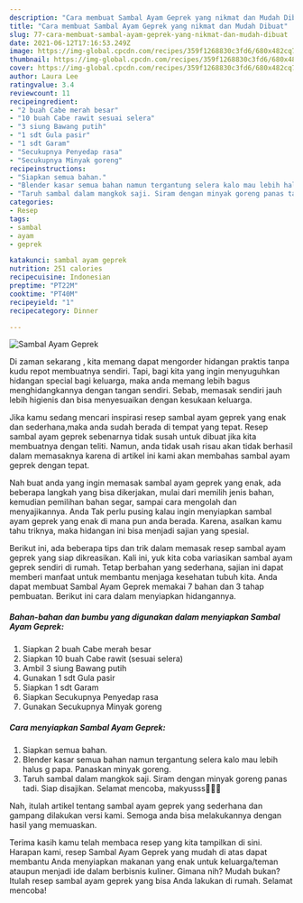 ```yaml
---
description: "Cara membuat Sambal Ayam Geprek yang nikmat dan Mudah Dibuat"
title: "Cara membuat Sambal Ayam Geprek yang nikmat dan Mudah Dibuat"
slug: 77-cara-membuat-sambal-ayam-geprek-yang-nikmat-dan-mudah-dibuat
date: 2021-06-12T17:16:53.249Z
image: https://img-global.cpcdn.com/recipes/359f1268830c3fd6/680x482cq70/sambal-ayam-geprek-foto-resep-utama.jpg
thumbnail: https://img-global.cpcdn.com/recipes/359f1268830c3fd6/680x482cq70/sambal-ayam-geprek-foto-resep-utama.jpg
cover: https://img-global.cpcdn.com/recipes/359f1268830c3fd6/680x482cq70/sambal-ayam-geprek-foto-resep-utama.jpg
author: Laura Lee
ratingvalue: 3.4
reviewcount: 11
recipeingredient:
- "2 buah Cabe merah besar"
- "10 buah Cabe rawit sesuai selera"
- "3 siung Bawang putih"
- "1 sdt Gula pasir"
- "1 sdt Garam"
- "Secukupnya Penyedap rasa"
- "Secukupnya Minyak goreng"
recipeinstructions:
- "Siapkan semua bahan."
- "Blender kasar semua bahan namun tergantung selera kalo mau lebih halus g papa. Panaskan minyak goreng."
- "Taruh sambal dalam mangkok saji. Siram dengan minyak goreng panas tadi. Siap disajikan. Selamat mencoba, makyusss🥰🥰🥰"
categories:
- Resep
tags:
- sambal
- ayam
- geprek

katakunci: sambal ayam geprek 
nutrition: 251 calories
recipecuisine: Indonesian
preptime: "PT22M"
cooktime: "PT40M"
recipeyield: "1"
recipecategory: Dinner

---
```



![Sambal Ayam Geprek](https://img-global.cpcdn.com/recipes/359f1268830c3fd6/680x482cq70/sambal-ayam-geprek-foto-resep-utama.jpg)

Di zaman  sekarang , kita memang dapat mengorder hidangan praktis tanpa kudu repot membuatnya sendiri. Tapi, bagi kita yang ingin menyuguhkan hidangan special bagi keluarga, maka anda memang lebih bagus menghidangkannya dengan tangan sendiri. Sebab, memasak sendiri jauh lebih higienis dan bisa menyesuaikan dengan kesukaan keluarga.

Jika kamu sedang mencari inspirasi resep sambal ayam geprek yang enak dan sederhana,maka anda sudah berada di tempat yang tepat. Resep sambal ayam geprek  sebenarnya tidak susah untuk dibuat jika kita membuatnya dengan teliti. Namun, anda tidak usah risau akan tidak berhasil dalam memasaknya 
karena di artikel ini kami akan membahas sambal ayam geprek dengan tepat.  



Nah buat anda yang ingin memasak sambal ayam geprek yang enak, ada beberapa langkah yang bisa dikerjakan, mulai dari memilih jenis bahan, kemudian pemilihan bahan segar, sampai cara mengolah dan menyajikannya. Anda Tak perlu pusing kalau ingin menyiapkan sambal ayam geprek yang enak di mana pun anda berada. Karena, asalkan kamu  tahu triknya, maka hidangan ini bisa menjadi sajian yang spesial.

Berikut ini, ada beberapa tips dan trik dalam memasak resep sambal ayam geprek yang siap dikreasikan. Kali ini, yuk kita coba variasikan sambal ayam geprek sendiri di rumah. Tetap berbahan yang sederhana, sajian ini dapat memberi manfaat untuk membantu menjaga kesehatan tubuh kita. Anda dapat membuat Sambal Ayam Geprek memakai 7 bahan dan 3 tahap pembuatan. Berikut ini cara dalam menyiapkan hidangannya.

<!--inarticleads1-->

##### Bahan-bahan dan bumbu yang digunakan dalam menyiapkan Sambal Ayam Geprek:

1. Siapkan 2 buah Cabe merah besar
1. Siapkan 10 buah Cabe rawit (sesuai selera)
1. Ambil 3 siung Bawang putih
1. Gunakan 1 sdt Gula pasir
1. Siapkan 1 sdt Garam
1. Siapkan Secukupnya Penyedap rasa
1. Gunakan Secukupnya Minyak goreng




<!--inarticleads2-->

##### Cara menyiapkan Sambal Ayam Geprek:

1. Siapkan semua bahan.
1. Blender kasar semua bahan namun tergantung selera kalo mau lebih halus g papa. Panaskan minyak goreng.
1. Taruh sambal dalam mangkok saji. Siram dengan minyak goreng panas tadi. Siap disajikan. Selamat mencoba, makyusss🥰🥰🥰




Nah, itulah artikel tentang  sambal ayam geprek  yang sederhana dan gampang dilakukan versi kami. Semoga anda bisa melakukannya dengan hasil yang memuaskan. 

Terima kasih kamu telah membaca resep yang kita tampilkan di sini. Harapan kami, resep  Sambal Ayam Geprek yang mudah di atas dapat membantu Anda menyiapkan makanan yang enak untuk keluarga/teman ataupun menjadi ide dalam berbisnis kuliner. Gimana nih? Mudah bukan? Itulah resep sambal ayam geprek yang bisa Anda lakukan di rumah. Selamat mencoba!

